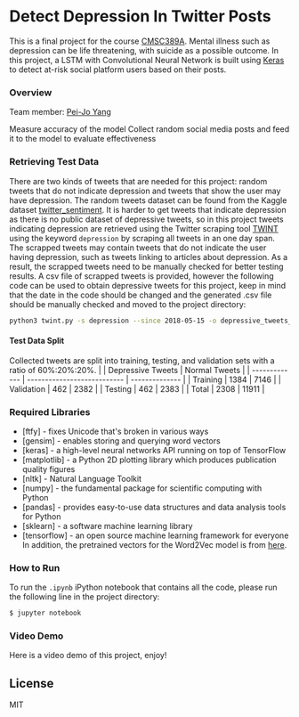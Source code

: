 # Detect Depression In Twitter Posts

This is a final project for the course [CMSC389A](https://github.com/UMD-CS-STICs/389Aspring18). Mental illness such as depression can be life threatening, with suicide as a possible outcome. In this project, a LSTM with Convolutional Neural Network is built using [Keras](https://keras.io/) to detect at-risk social platform users based on their posts.

### Overview

Team member: [Pei-Jo Yang](https://www.linkedin.com/in/peiyan97/)

Measure accuracy of the model
Collect random social media posts and feed it to the model to evaluate effectiveness

### Retrieving Test Data
There are two kinds of tweets that are needed for this project: random tweets that do not indicate depression and tweets that show the user may have depression. The random tweets dataset can be found from the Kaggle dataset [twitter_sentiment](https://www.kaggle.com/ywang311/twitter-sentiment/data). It is harder to get tweets that indicate depression as there is no public dataset of depressive tweets, so in this project tweets indicating depression are retrieved using the Twitter scraping tool [TWINT](https://github.com/haccer/twint) using the keyword `depression` by scraping all tweets in an one day span. The scrapped tweets may contain tweets that do not indicate the user having depression, such as tweets linking to articles about depression. As a result, the scrapped tweets need to be manually checked for better testing results. A csv file of scrapped tweets is provided, however the following code can be used to obtain depressive tweets for this project, keep in mind that the date in the code should be changed and the generated .csv file should be manually checked and moved to the project directory:
```sh
python3 twint.py -s depression --since 2018-05-15 -o depressive_tweets_processed.csv --csv
```

#### Test Data Split
Collected tweets are split into training, testing, and validation sets with a ratio of 60%:20%:20%.
|               | Depressive Tweets           | Normal Tweets  |
| ------------- | --------------------------- | -------------- |
| Training      | 1384                        | 7146           |
| Validation    | 462                         | 2382           |
| Testing       | 462                         | 2383           |
| Total         | 2308                        | 11911          |

### Required Libraries
* [ftfy] - fixes Unicode that's broken in various ways
* [gensim] - enables storing and querying word vectors
* [keras] - a high-level neural networks API running on top of TensorFlow
* [matplotlib] - a Python 2D plotting library which produces publication quality figures
* [nltk] - Natural Language Toolkit
* [numpy] - the fundamental package for scientific computing with Python
* [pandas] - provides easy-to-use data structures and data analysis tools for Python
* [sklearn] - a software machine learning library
* [tensorflow] - an open source machine learning framework for everyone
In addition, the pretrained vectors for the Word2Vec model is from [here](https://drive.google.com/file/d/0B7XkCwpI5KDYNlNUTTlSS21pQmM/edit).

### How to Run
To run the `.ipynb` iPython notebook that contains all the code, please run the following line in the project directory:
```sh
$ jupyter notebook
```

### Video Demo
Here is a video demo of this project, enjoy!

License
----

MIT

